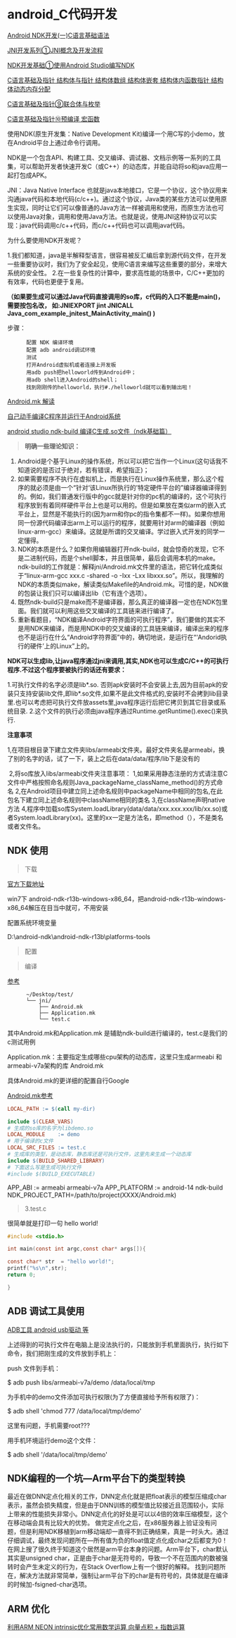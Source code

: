 # android_C代码开发

[Android NDK开发(一)C语言基础语法](https://blog.csdn.net/weixin_42580207/article/details/80901614)

[JNI开发系列①JNI概念及开发流程](https://www.jianshu.com/p/68bca86a84ce)

[NDK开发基础①使用Android Studio编写NDK](https://www.jianshu.com/p/f1b8b97d2ef8)

[C语言基础及指针 结构体与指针 结构体数组 结构体嵌套 结构体内函数指针 结构体动态内存分配 ](https://www.jianshu.com/p/36cc18151e87)

[C语言基础及指针⑨联合体与枚举](https://www.jianshu.com/p/0bd682066106)

[C语言基础及指针⑩预编译 宏函数](https://www.jianshu.com/p/569f968bcdce)



使用NDK(原生开发集：Native Development Kit)编译一个用C写的小demo，放在Android平台上通过命令行调用。

NDK是一个包含API、构建工具、交叉编译、调试器、文档示例等一系列的工具集，可以帮助开发者快速开发C（或C++）的动态库，并能自动将so和java应用一起打包成APK。

JNI：Java Native Interface 也就是java本地接口，它是一个协议，这个协议用来沟通java代码和本地代码(c/c++)。通过这个协议，Java类的某些方法可以使用原生实现，同时让它们可以像普通的Java方法一样被调用和使用，而原生方法也可以使用Java对象，调用和使用Java方法。也就是说，使用JNI这种协议可以实现：java代码调用c/c++代码，而c/c++代码也可以调用java代码。


为什么要使用NDK开发呢？

1.我们都知道，java是半解释型语言，很容易被反汇编后拿到源代码文件，在开发一些重要协议时，我们为了安全起见，使用C语言来编写这些重要的部分，来增大系统的安全性。
2.在一些复杂性的计算中，要求高性能的场景中，C/C++更加的有效率，代码也更便于复用。


**（如果要生成可以通过Java代码直接调用的so库，c代码的入口不能是main()，需要按包名改，
如:JNIEXPORT jint JNICALL Java_com_example_jnitest_MainActivity_main() )**


步骤：

          配置 NDK 编译环境
          配置 adb android调试环境
          测试
          打开Android虚拟机或者连接上开发板
          用adb push把helloworld传到Android中；
          用adb shell进入Android的shell；
          找到刚刚传的helloworld，执行#./helloworld就可以看到输出啦！

[Android.mk 解读](https://blog.csdn.net/zhonglunshun/article/details/78247342)

[自己动手编译C程序并运行于Android系统](https://blog.csdn.net/zhonglunshun/article/details/82850993)

[android studio ndk-build 编译C生成.so文件（ndk基础篇）](https://blog.csdn.net/cheng2290/article/details/77717164)

> **明确一些理论知识：**

1. Android是个基于Linux的操作系统，所以可以把它当作一个Linux(这句话我不知道说的是否过于绝对，若有错误，希望指正)；
2. 如果需要程序不执行在虚拟机上，而是执行在Linux操作系统里，那么这个程序的就必须是由一个“针对‘该Linux所执行的’特定硬件平台的”编译器编译得到的。例如，我们普通发行版中的gcc就是针对你的pc机的编译的，这个可执行程序放到有着同样硬件平台上也是可以用的。但是如果放在类似arm的嵌入式平台上，显然是不能执行的(因为arm和你pc的指令集都不一样)。如果你想用同一份源代码编译出arm上可以运行的程序，就要用针对arm的编译器（例如linux-arm-gcc）来编译。这就是所谓的交叉编译。学过嵌入式开发的同学一定懂得。
3. NDK的本质是什么？如果你用编辑器打开ndk-build，就会惊奇的发现，它不是二进制代码，而是个shell脚本，并且很简单，最后会调用本机的make。ndk-build的工作就是：解释jni/Android.mk文件里的语法，把它转化成类似于“linux-arm-gcc xxx.c -shared -o -Ixx -Lxx libxxx.so”。所以，我理解的NDK的本质类似make，解读类似Makefile的Android.mk。可惜的是，NDK做的包装让我们只可以编译出lib（它有连个选项）。
4. 既然ndk-build只是make而不是编译器，那么真正的编译器一定也在NDK包里面。我们就可以利用这些交叉编译的工具链来进行编译了。
5. 重新看题目，“NDK编译Android字符界面的可执行程序”，我们要做的其实不是用NDK来编译，而是用NDK中的交叉编译的工具链来编译，编译出来的程序也不是运行在什么“Android字符界面”中的，确切地说，是运行在“‘Andorid执行的硬件’上的Linux”上的。

**NDK可以生成lib,让java程序通过jni来调用,其实,NDK也可以生成C/C++的可执行程序.不过这个程序要被执行的话还有要求：**

1.可执行文件的名字必须是lib*.so. 否则apk安装时不会安装上去,因为目前apk的安装只支持安装lib文件,即lib*.so文件,如果不是此文件格式的,安装时不会拷到lib目录里.也可以考虑把可执行文件放assets里,java程序运行后把它拷贝到其它目录或系统目录.
2.这个文件的执行必须由java程序通过Runtime.getRuntime().exec()来执行.

**注意事项**

1,在项目根目录下建立文件夹libs/armeabi文件夹。最好文件夹名是armeabi，换了别的名字的话，试了一下，装上之后在data/data/程序/lib下是没有的

 2,将so库放入libs/armeabi文件夹注意事项： 1,如果采用静态注册的方式请注意C文件中严格按照命名规则Java_packageName_className_method()的方式命名 2,在Android项目中建立同上述命名规则中packageName中相同的包名,在此包名下建立同上述命名规则中className相同的类名 3,在className声明native方法 4,程序中加载so库System.loadLibrary(data/data/xxx.xxx.xxx/lib/xx.so)或者System.loadLibrary(xx)。这里的xx一定是方法名，即method（），不是类名或者文件名。


## NDK 使用
> 下载

[官方下载地址](https://developer.android.google.cn/ndk/downloads/)

win7下 android-ndk-r13b-windows-x86_64，把android-ndk-r13b-windows-x86_64解压在目当中就可，不用安装

配置系统环境变量

D:\android-ndk\android-ndk-r13b\platforms-tools


> 配置


> 编译

[参考](https://www.jianshu.com/p/5cbddbdac211)

          ~/Desktop/test/
          └── jni/
              ├── Android.mk
              ├── Application.mk
              └── test.c
              
其中Android.mk和Application.mk 是辅助ndk-build进行编译的，test.c是我们的c测试用例

Application.mk：主要指定生成哪些cpu架构的动态库，这里只生成armeabi 和armeabi-v7a架构的库
Android.mk

具体Android.mk的更详细的配置自行Google

[Android.mk参考](https://blog.csdn.net/the_Sunshine_of_King/article/details/78405149)

```mk
LOCAL_PATH := $(call my-dir)

include $(CLEAR_VARS)
# 生成的so库的名字为libdemo.so
LOCAL_MODULE    := demo
# 用于编译的c文件
LOCAL_SRC_FILES := test.c
# 生成库的类型，是动态库，静态库还是可执行文件，这里先来生成一个动态库
include $(BUILD_SHARED_LIBRARY)
# 下面这么写是生成可执行文件
#include $(BUILD_EXECUTABLE)
```

APP_ABI      := armeabi armeabi-v7a
APP_PLATFORM := android-14
ndk-build NDK_PROJECT_PATH=/path/to/project(XXXX/Android.mk)

> 3.test.c

很简单就是打印一句 hello world!
```c
#include <stdio.h>

int main(const int argc,const char* args[]){

const char* str  = "hello world!";
printf("%s\n",str);
return 0;

}
```

> 


## ADB 调试工具使用

[ADB工具 android usb驱动 等 ](http://adbshell.com/downloads)


上述得到的可执行文件在电脑上是没法执行的，只能放到手机里面执行，执行如下命令，我们把刚生成的文件放到手机上：

push 文件到手机：

$ adb push libs/armeabi-v7a/demo /data/local/tmp

为手机中的demo文件添加可执行权限(为了方便直接给予所有权限了)：

$ adb shell 'chmod 777 /data/local/tmp/demo'

这里有问题，手机需要root???

用手机环境运行demo这个文件：

$ adb shell '/data/local/tmp/demo'



## NDK编程的一个坑—Arm平台下的类型转换

最近在做DNN定点化相关的工作，DNN定点化就是把float表示的模型压缩成char表示，虽然会损失精度，但是由于DNN训练的模型值比较接近且范围较小，实际上带来的性能损失非常小。DNN定点化的好处是可以以4倍的效率压缩模型，这个在移动端会具有比较大的优势。 
做完定点化之后，在x86服务器上验证没有问题，但是利用NDK移植到arm移动端却一直得不到正确结果，真是一时头大。通过仔细调试，最终发现问题所在—所有值为负的float值定点化成char之后都变为0！在网上搜了很久终于知道这个居然是arm平台本身的问题。Arm平台下，char默认其实是unsigned char，正是由于char是无符号的，导致一个不在范围内的数被强转时会产生未定义的行为，在Stack Overflow上有一个很好的解释。 
找到问题所在，解决方法就非常简单，强制让arm平台下的char是有符号的，具体就是在编译的时候加-fsigned-char选项。


## ARM 优化

[利用ARM NEON intrinsic优化常用数学运算 向量点积 + 指数运算](https://blog.csdn.net/yutianzuijin/article/details/79944292)

